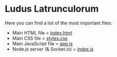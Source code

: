 # Ludus Latrunculorum
Here you can find a list of the most important files:

* Main HTML file = [index.html](./public/index.html)
* Main CSS file = [styles.css](./public/styles.css)
* Main JavaScript file = [app.js](./public/app.js)
* Node.js server (& Socket.io) = [index.js](./index.js)
